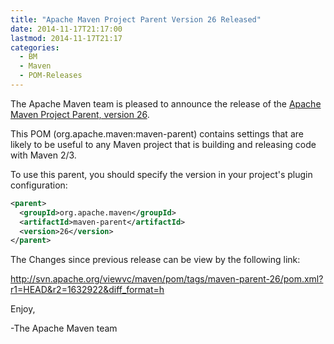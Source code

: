 ```yaml
---
title: "Apache Maven Project Parent Version 26 Released"
date: 2014-11-17T21:17:00
lastmod: 2014-11-17T21:17
categories:
  - BM
  - Maven
  - POM-Releases
---
```

The Apache Maven team is pleased to announce the release of the
[Apache Maven Project Parent, version 26](http://maven.apache.org/pom/maven/).

This POM (org.apache.maven:maven-parent) contains settings that are likely to
be useful to any Maven project that is building and releasing code with Maven
2/3.

To use this parent, you should specify the version in your project's
plugin configuration:

```xml
<parent>
  <groupId>org.apache.maven</groupId>
  <artifactId>maven-parent</artifactId>
  <version>26</version>
</parent>
```

The Changes since previous release can be view by the following link:

http://svn.apache.org/viewvc/maven/pom/tags/maven-parent-26/pom.xml?r1=HEAD&r2=1632922&diff_format=h

Enjoy,

-The Apache Maven team
